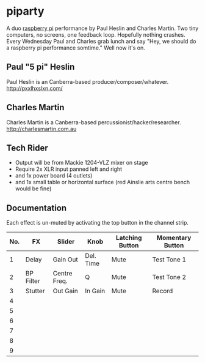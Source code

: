 # piparty

A duo [raspberry pi](https://www.raspberrypi.org/) performance by Paul Heslin and Charles Martin. Two tiny computers, no screens, one feedback loop. Hopefully nothing crashes. Every Wednesday Paul and Charles grab lunch and say "Hey, we should do a raspberry pi performance somtime." Well now it's on.

## Paul "5 pi" Heslin

Paul Heslin is an Canberra-based producer/composer/whatever. http://pxxlhxslxn.com/

## Charles Martin

Charles Martin is a Canberra-based percussionist/hacker/researcher. http://charlesmartin.com.au

## Tech Rider

- Output will be from Mackie 1204-VLZ mixer on stage
- Require 2x XLR input panned left and right
- and 1x power board (4 outlets)
- and 1x small table or horizontal surface (red Ainslie arts centre bench would be fine)

## Documentation

Each effect is un-muted by activating the top button in the channel strip.


| No. | FX      | Slider | Knob | Latching Button | Momentary Button |
|-----|---------|--------|------|-----------------|------------------|
| 1   | Delay   | Gain Out | Del. Time | Mute | Test Tone 1 |
| 2   | BP Filter | Centre Freq. | Q | Mute | Test Tone 2|
| 3   | Stutter | Out Gain| In Gain | Mute | Record |
| 4   |         | | | | |
| 5   |         | | | | |
| 6   | | | | | |
| 7   | | | | | |
| 8   | | | | | |
| 9   | | | | | |
